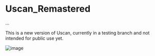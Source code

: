 # Uscan_Remastered
...

This is a new version of Uscan, currently in a testing branch and not intended for public use yet.

![image](https://github.com/l4tt/Uscan_Remastered/assets/97377137/e513fd20-20fa-4df9-8b6f-bd61815d0e47)




